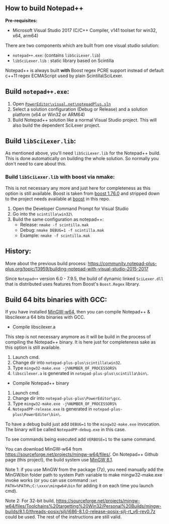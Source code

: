 How to build Notepad++
----------------------

**Pre-requisites:**

 - Microsoft Visual Studio 2017 (C/C++ Compiler, v141 toolset for win32, x64, arm64)

There are two components which are built from one visual studio solution:

 - `notepad++.exe`: (contains `libSciLexer.lib`)
 - `libSciLexer.lib` : static library based on Scintilla

Notepad++ is always built **with** Boost regex PCRE support instead of default c++11 regex ECMAScript used by plain Scintilla\SciLexer.

## Build `notepad++.exe`:

 1. Open [`PowerEditor\visual.net\notepadPlus.sln`](https://github.com/notepad-plus-plus/notepad-plus-plus/blob/master/PowerEditor/visual.net/notepadPlus.sln)
 2. Select a solution configuration (Debug or Release) and a solution platform (x64 or Win32 or ARM64)
 3. Build Notepad++ solution like a normal Visual Studio project. This will also build the dependent SciLexer project.

## Build `libSciLexer.lib`:

As mentioned above, you'll need `libSciLexer.lib` for the Notepad++ build. This is done automatically on building the whole solution. So normally you don't need to care about this.

### Build `libSciLexer.lib` with boost via nmake:

This is not necessary any more and just here for completeness as this option is still available.
Boost is taken from [boost 1.76.0](https://www.boost.org/users/history/version_1_76_0.html) and stripped down to the project needs available at [boost](https://github.com/notepad-plus-plus/notepad-plus-plus/tree/master/boostregex/boost) in this repo.

1. Open the Developer Command Prompt for Visual Studio
2. Go into the `scintilla\win32\`
3. Build the same configuration as notepad++:
   - Release: `nmake -f scintilla.mak`
   - Debug: `nmake DEBUG=1 -f scintilla.mak`
   - Example:
   `nmake -f scintilla.mak`

## History:
More about the previous build process: https://community.notepad-plus-plus.org/topic/13959/building-notepad-with-visual-studio-2015-2017

Since `Notepad++` version 6.0 - 7.9.5, the build of dynamic linked `SciLexer.dll` that is distributed
uses features from Boost's `Boost.Regex` library.

## Build 64 bits binaries with GCC:

If you have installed [MinGW-w64](https://mingw-w64.org/doku.php/start), then you can compile Notepad++ & libscilexer.a 64 bits binaries with GCC.

* Compile libscilexer.a

This step is not necessary anymore as it will be build in the process of compiling the Notepad++ binary. It is here just for completeness sake as this option is still available.

1. Launch cmd.
2. Change dir into `notepad-plus-plus\scintilla\win32`.
3. Type `mingw32-make.exe -j%NUMBER_OF_PROCESSORS%`
4. `libscilexer.a` is generated in `notepad-plus-plus\scintilla\bin\`.

* Compile Notepad++ binary

1. Launch cmd.
2. Change dir into `notepad-plus-plus\PowerEditor\gcc`.
3. Type `mingw32-make.exe -j%NUMBER_OF_PROCESSORS%`
4. `NotepadPP-release.exe` is generated in `notepad-plus-plus\PowerEditor\bin\`.

To have a debug build just add `DEBUG=1` to the `mingw32-make.exe` invocation. The binary will be called `NotepadPP-debug.exe` in this case.

To see commands being executed add `VERBOSE=1` to the same command.

You can download MinGW-w64 from https://sourceforge.net/projects/mingw-w64/files/. On Notepad++ Github page (this project), the build system use [MinGW 8.1](https://sourceforge.net/projects/mingw-w64/files/Toolchains%20targetting%20Win64/Personal%20Builds/mingw-builds/8.1.0/threads-posix/seh/x86_64-8.1.0-release-posix-seh-rt_v6-rev0.7z).


Note 1: if you use MinGW from the package (7z), you need manually add the MinGW/bin folder path to system Path variable to make mingw32-make.exe invoke works (or you can use command :`set PATH=%PATH%;C:\xxxx\mingw64\bin` for adding it on each time you launch cmd).

Note 2: For 32-bit build, https://sourceforge.net/projects/mingw-w64/files/Toolchains%20targetting%20Win32/Personal%20Builds/mingw-builds/8.1.0/threads-posix/sjlj/i686-8.1.0-release-posix-sjlj-rt_v6-rev0.7z could be used. The rest of the instructions are still valid.
